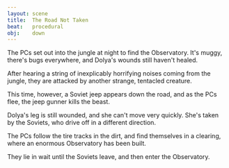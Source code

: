 ```yaml
---
layout: scene
title:  The Road Not Taken
beat:   procedural
obj:    down
---
```



The PCs set out into the jungle at night to find the Observatory.
It's muggy, there's bugs everywhere, and Dolya's wounds still haven't healed.

After hearing a string of inexplicably horrifying noises coming from the jungle,
they are attacked by another strange, tentacled creature.

This time, however, a Soviet jeep appears down the road,
and as the PCs flee, the jeep gunner kills the beast.

Dolya's leg is still wounded, and she can't move very quickly.
She's taken by the Soviets, who drive off in a different direction.

The PCs follow the tire tracks in the dirt,
and find themselves in a clearing, where an enormous Observatory has been built.

They lie in wait until the Soviets leave, and then enter the Observatory.











